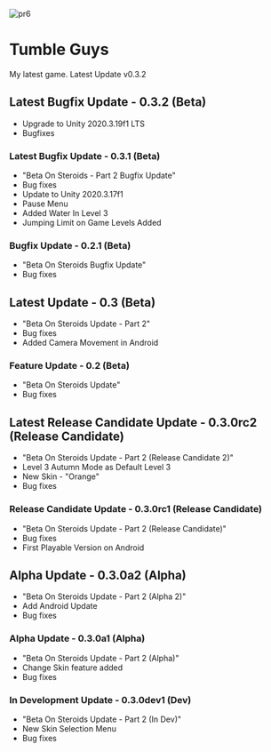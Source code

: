 ![pr6](https://user-images.githubusercontent.com/79392401/131157291-2ba969b1-6fa8-4f8e-8783-c1f238e9d72d.png)
# Tumble Guys
My latest game.
Latest Update v0.3.2

## Latest Bugfix Update - 0.3.2 (Beta)
+ Upgrade to Unity 2020.3.19f1 LTS
+ Bugfixes

### Latest Bugfix Update - 0.3.1 (Beta)
+ "Beta On Steroids - Part 2 Bugfix Update"
+ Bug fixes
+ Update to Unity 2020.3.17f1
+ Pause Menu
+ Added Water In Level 3
+ Jumping Limit on Game Levels Added

### Bugfix Update - 0.2.1 (Beta)
+ "Beta On Steroids Bugfix Update"
+ Bug fixes

## Latest Update - 0.3 (Beta)
+ "Beta On Steroids Update - Part 2"
+  Bug fixes
+  Added Camera Movement in Android

### Feature Update - 0.2 (Beta)
+ "Beta On Steroids Update"
+ Bug fixes

## Latest Release Candidate Update - 0.3.0rc2 (Release Candidate)
+ "Beta On Steroids Update - Part 2 (Release Candidate 2)"
+ Level 3 Autumn Mode as Default Level 3
+ New Skin - "Orange"
+ Bug fixes

### Release Candidate Update - 0.3.0rc1 (Release Candidate)
+ "Beta On Steroids Update - Part 2 (Release Candidate)"
+ Bug fixes
+ First Playable Version on Android

## Alpha Update - 0.3.0a2 (Alpha)
+ "Beta On Steroids Update - Part 2 (Alpha 2)"
+ Add Android Update
+ Bug fixes

### Alpha Update - 0.3.0a1 (Alpha)
+ "Beta On Steroids Update - Part 2 (Alpha)"
+ Change Skin feature added
+ Bug fixes

### In Development Update - 0.3.0dev1 (Dev)
+ "Beta On Steroids Update - Part 2 (In Dev)"
+ New Skin Selection Menu
+ Bug fixes
